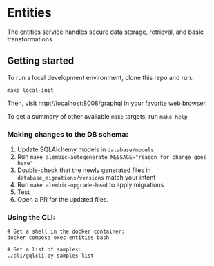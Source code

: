# Entities
The entities service handles secure data storage, retrieval, and basic transformations.


## Getting started
To run a local development environment, clone this repo and run:

```
make local-init
```

Then, visit http://localhost:8008/graphql in your favorite web browser.

To get a summary of other available `make` targets, run `make help`

### Making changes to the DB schema:

1. Update SQLAlchemy models in `database/models`
2. Run `make alembic-autogenerate MESSAGE="reason for change goes here"`
3. Double-check that the newly generated files in `database_migrations/versions` match your intent
4. Run `make alembic-upgrade-head` to apply migrations
5. Test
6. Open a PR for the updated files.

### Using the CLI:
```
# Get a shell in the docker container:
docker compose exec entities bash

# Get a list of samples:
./cli/gqlcli.py samples list
```
